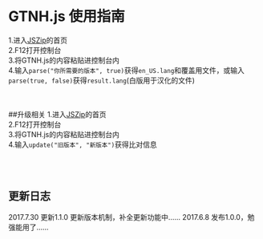 # GTNH.js 使用指南
1.进入[JSZip](https://stuk.github.io/jszip/)的首页<br />
2.F12打开控制台<br />
3.将GTNH.js的内容粘贴进控制台内<br />
4.输入`parse("你所需要的版本", true)`获得`en_US.lang`和覆盖用文件，或输入`parse(true, false)`获得`result.lang`(白版用于汉化的文件)<br />

<br /><br />
##升级相关
1.进入[JSZip](https://stuk.github.io/jszip/)的首页<br />
2.F12打开控制台<br />
3.将GTNH.js的内容粘贴进控制台内<br />
4.输入`update("旧版本", "新版本")`获得比对信息<br />

<br /><br />
## 更新日志
2017.7.30 更新1.1.0 更新版本机制，补全更新功能中……
2017.6.8 发布1.0.0，勉强能用了……
